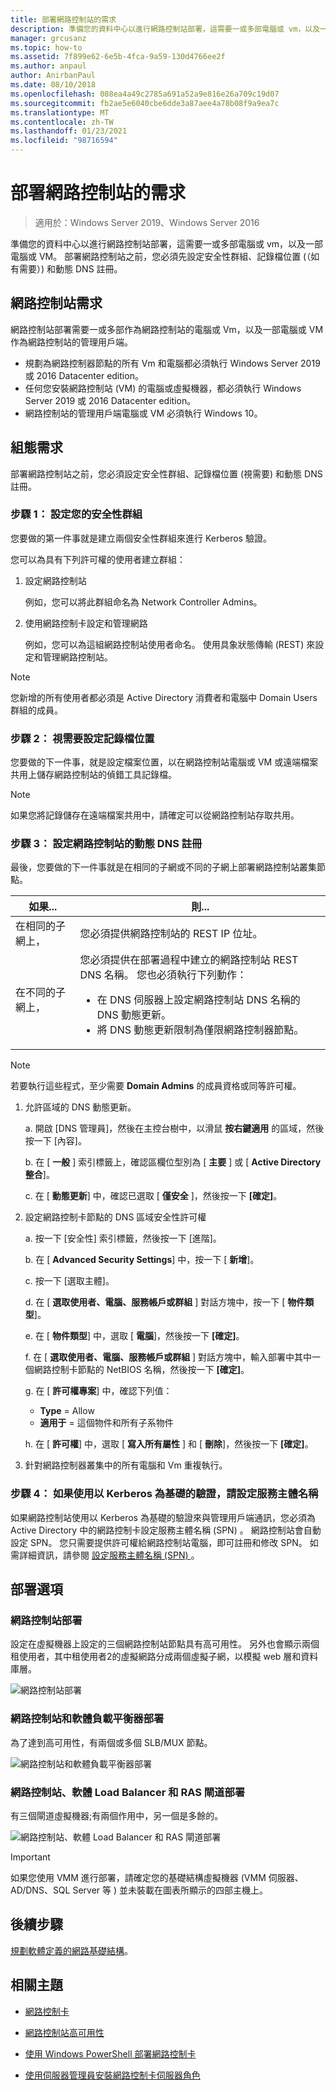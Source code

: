 ```yaml
---
title: 部署網路控制站的需求
description: 準備您的資料中心以進行網路控制站部署，這需要一或多部電腦或 vm，以及一部電腦或 VM。 部署網路控制站之前，您必須先設定安全性群組、記錄檔位置 (（如有需要）) 和動態 DNS 註冊。
manager: grcusanz
ms.topic: how-to
ms.assetid: 7f899e62-6e5b-4fca-9a59-130d4766ee2f
ms.author: anpaul
author: AnirbanPaul
ms.date: 08/10/2018
ms.openlocfilehash: 088ea4a49c2785a691a52a9e816e26a709c19d07
ms.sourcegitcommit: fb2ae5e6040cbe6dde3a87aee4a78b08f9a9ea7c
ms.translationtype: MT
ms.contentlocale: zh-TW
ms.lasthandoff: 01/23/2021
ms.locfileid: "98716594"
---
```

# <a name="requirements-for-deploying-network-controller"></a>部署網路控制站的需求

> 適用於：Windows Server 2019、Windows Server 2016

準備您的資料中心以進行網路控制站部署，這需要一或多部電腦或 vm，以及一部電腦或 VM。 部署網路控制站之前，您必須先設定安全性群組、記錄檔位置 (（如有需要）) 和動態 DNS 註冊。

## <a name="network-controller-requirements"></a>網路控制站需求

網路控制站部署需要一或多部作為網路控制站的電腦或 Vm，以及一部電腦或 VM 作為網路控制站的管理用戶端。

- 規劃為網路控制器節點的所有 Vm 和電腦都必須執行 Windows Server 2019 或 2016 Datacenter edition。
- 任何您安裝網路控制站 (VM) 的電腦或虛擬機器，都必須執行 Windows Server 2019 或 2016 Datacenter edition。
- 網路控制站的管理用戶端電腦或 VM 必須執行 Windows 10。

## <a name="configuration-requirements"></a>組態需求

部署網路控制站之前，您必須設定安全性群組、記錄檔位置 (視需要) 和動態 DNS 註冊。

### <a name="step-1-configure-your-security-groups"></a>步驟 1： 設定您的安全性群組

您要做的第一件事就是建立兩個安全性群組來進行 Kerberos 驗證。

您可以為具有下列許可權的使用者建立群組：

1. 設定網路控制站<p>例如，您可以將此群組命名為 Network Controller Admins。
2. 使用網路控制卡設定和管理網路<p>例如，您可以為這組網路控制站使用者命名。 使用具象狀態傳輸 (REST) 來設定和管理網路控制站。

> [!NOTE]
> 您新增的所有使用者都必須是 Active Directory 消費者和電腦中 Domain Users 群組的成員。

### <a name="step-2-configure-log-file-locations-if-needed"></a>步驟 2： 視需要設定記錄檔位置

您要做的下一件事，就是設定檔案位置，以在網路控制站電腦或 VM 或遠端檔案共用上儲存網路控制站的偵錯工具記錄檔。

> [!NOTE]
> 如果您將記錄儲存在遠端檔案共用中，請確定可以從網路控制站存取共用。

### <a name="step-3-configure-dynamic-dns-registration-for-network-controller"></a>步驟 3： 設定網路控制站的動態 DNS 註冊

最後，您要做的下一件事就是在相同的子網或不同的子網上部署網路控制站叢集節點。

| 如果... | 則... |
|--|--|
| 在相同的子網上， | 您必須提供網路控制站的 REST IP 位址。 |
| 在不同的子網上， | 您必須提供在部署過程中建立的網路控制站 REST DNS 名稱。 您也必須執行下列動作：<ul><li>在 DNS 伺服器上設定網路控制站 DNS 名稱的 DNS 動態更新。</li><li>將 DNS 動態更新限制為僅限網路控制器節點。</li></ul> |

> [!NOTE]
> 若要執行這些程式，至少需要 **Domain Admins** 的成員資格或同等許可權。

1. 允許區域的 DNS 動態更新。

   a. 開啟 [DNS 管理員]，然後在主控台樹中，以滑鼠 **按右鍵適用** 的區域，然後按一下 [內容]。

   b. 在 [ **一般** ] 索引標籤上，確認區欄位型別為 [ **主要** ] 或 [ **Active Directory 整合**]。

   c. 在 [ **動態更新**] 中，確認已選取 [ **僅安全** ]，然後按一下 **[確定]**。

2. 設定網路控制卡節點的 DNS 區域安全性許可權

   a.  按一下 [安全性] 索引標籤，然後按一下 [進階]。

   b. 在 [ **Advanced Security Settings**] 中，按一下 [ **新增**]。

   c. 按一下 [選取主體]。

   d. 在 [ **選取使用者、電腦、服務帳戶或群組** ] 對話方塊中，按一下 [ **物件類型**]。

   e. 在 [ **物件類型**] 中，選取 [ **電腦**]，然後按一下 **[確定]**。

   f. 在 [ **選取使用者、電腦、服務帳戶或群組** ] 對話方塊中，輸入部署中其中一個網路控制卡節點的 NetBIOS 名稱，然後按一下 **[確定]**。

   g. 在 [ **許可權專案**] 中，確認下列值：

      - **Type** = Allow
      - **適用于** = 這個物件和所有子系物件

   h. 在 [ **許可權**] 中，選取 [ **寫入所有屬性** ] 和 [ **刪除**]，然後按一下 **[確定]**。

3. 針對網路控制器叢集中的所有電腦和 Vm 重複執行。

### <a name="step-4-configure-service-principal-name-if-using-kerberos-based-authentication"></a>步驟 4： 如果使用以 Kerberos 為基礎的驗證，請設定服務主體名稱

如果網路控制站使用以 Kerberos 為基礎的驗證來與管理用戶端通訊，您必須為 Active Directory 中的網路控制卡設定服務主體名稱 (SPN) 。 網路控制站會自動設定 SPN。 您只需要提供許可權給網路控制站電腦，即可註冊和修改 SPN。 如需詳細資訊，請參閱 [設定服務主體名稱 (SPN) ](../security/kerberos-with-spn.md#configure-service-principal-names-spn)。

## <a name="deployment-options"></a>部署選項

### <a name="network-controller-deployment"></a>網路控制站部署

設定在虛擬機器上設定的三個網路控制站節點具有高可用性。 另外也會顯示兩個租使用者，其中租使用者2的虛擬網路分成兩個虛擬子網，以模擬 web 層和資料庫層。

![網路控制站部署](../../media/Plan-a-Software-Defined-Network-Infrastructure/SDN-NC-Planning.png)

### <a name="network-controller-and-software-load-balancer-deployment"></a>網路控制站和軟體負載平衡器部署

為了達到高可用性，有兩個或多個 SLB/MUX 節點。

![網路控制站和軟體負載平衡器部署](../../media/Plan-a-Software-Defined-Network-Infrastructure/SDN-SLB-Deployment.png)

### <a name="network-controller-software-load-balancer-and-ras-gateway-deployment"></a>網路控制站、軟體 Load Balancer 和 RAS 閘道部署

有三個閘道虛擬機器;有兩個作用中，另一個是多餘的。

![網路控制站、軟體 Load Balancer 和 RAS 閘道部署](../../media/Plan-a-Software-Defined-Network-Infrastructure/SDN-GW-Deployment.png)

> [!IMPORTANT]
> 如果您使用 VMM 進行部署，請確定您的基礎結構虛擬機器 (VMM 伺服器、AD/DNS、SQL Server 等 ) 並未裝載在圖表所顯示的四部主機上。

## <a name="next-steps"></a>後續步驟

[規劃軟體定義的網路基礎結構](./plan-a-software-defined-network-infrastructure.md)。

## <a name="related-topics"></a>相關主題

- [網路控制卡](../technologies/network-controller/Network-Controller.md)

- [網路控制站高可用性](../technologies/network-controller/network-controller-high-availability.md)

- [使用 Windows PowerShell 部署網路控制卡](../deploy/Deploy-Network-Controller-using-Windows-PowerShell.md)

- [使用伺服器管理員安裝網路控制卡伺服器角色](../technologies/network-controller/Install-the-Network-Controller-server-role-using-Server-Manager.md)